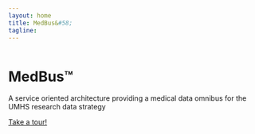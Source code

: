 ```yaml
---
layout: home
title: MedBus&#58;
tagline:
---
```

<div class="row">
    <div class="col-md-8">
        <img class="img-responsive img-rounded" src="http://placehold.it/900x350" alt="">
    </div>
    <!-- /.col-md-8 -->
    <div class="col-md-4">
        <h1>MedBus&trade;</h1>
        <p>A service oriented architecture providing a medical data omnibus for the UMHS research data strategy</p>
        <a class="btn btn-primary btn-lg" href="#">Take a tour!</a>
    </div>
    <!-- /.col-md-4 -->
</div>
